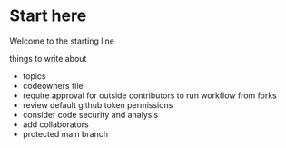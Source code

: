 # Start here

Welcome to the starting line

things to write about
- topics
- codeowners file
- require approval for outside contributors to run workflow from forks
- review default github token permissions
- consider code security and analysis
- add collaborators
- protected main branch